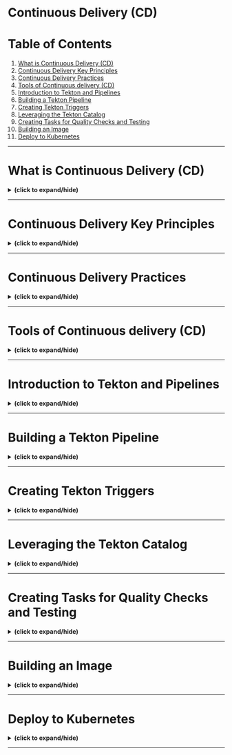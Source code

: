 # Continuous Delivery (CD)

# Table of Contents
1. [What is Continuous Delivery (CD)](#what_is_cd)
2. [Continuous Delivery Key Principles](#cd_principles)
3. [Continuous Delivery Practices](#cd_practices)
4. [Tools of Continuous delivery (CD)](#tools_of_cd)
5. [Introduction to Tekton and Pipelines](#intro_to_tekton_and_pipelines)
6. [Building a Tekton Pipeline](#building_tekton_pipelines)
7. [Creating Tekton Triggers](#creating_tekton_triggers)
8. [Leveraging the Tekton Catalog](#leveraging_tekton_catalog)
9. [Creating Tasks for Quality Checks and Testing](#creating_tasks_for_quality_checks_and_testings)
10. [Building an Image](#building_image)
11. [Deploy to Kubernetes](#deploy_to_kubernetes)

---

<a id="what_is_cd"></a>
# What is Continuous Delivery (CD)
<details close>
<summary><b>(click to expand/hide)</b></summary>
<!-- MarkdownTOC -->

# What is Continuous Delivery?

## Overview
- **Objective**: Understand Continuous Delivery and its differentiation from Continuous Integration.

## Continuous Integration vs Continuous Delivery
- **Continuous Integration (CI)**: Involves integrating code into a main/master/trunk branch regularly to ensure compatibility and functionality.
- **Continuous Delivery (CD)**: Takes the integrated code and deploys it, possibly in various environments, but not necessarily each time CI occurs.

## Definition and Practice of Continuous Delivery
- **Definition**: Practices ensuring that code can be rapidly and safely deployed to production or production-like environments.
- **Key Aspects**:
  - Automated deployment to development, test, or staging environments.
  - Continuous Deployment refers specifically to automatic deployments to production.

## Goals of Continuous Delivery
- **Main Goal**: Enable software release to production at any time.
- **Requirements**:
  - Main/master branch must always be deployable.
  - Implement checks to prevent bad code from entering the main branch.
  - Utilize CI for testing during pull requests.
- **Benefits**:
  - Automates software transport through various stages of the SDLC.
  - Reduces deployment time and costs, including manual failures.
  - Increases deployment confidence and scalability.
  - Improves Quality Assurance across development, testing, and staging stages, leading to reliable production deployments.

## Key Takeaways
- CI/CD are distinct processes in software development.
- Continuous Delivery focuses on building software ready for release at any time.
- It involves deploying code automatically through various stages before production.
- Pull requests and feature branches ensure code reliability before merging.
- The process aims for bug-free, purpose-fit software in production.

<!-- /MarkdownTOC -->
</details>

---

<a id="cd_principles"></a>
# Continuous Delivery Key Principles
<details close>
<summary><b>(click to expand/hide)</b></summary>
<!-- MarkdownTOC -->

# Continuous Delivery Key Principles

## Overview
- **Objective**: Understand and describe the five key principles of Continuous Delivery.

## Five Key Principles

### 1. Build in Quality
- **Concept**: Ensure quality at every step of the development process.
- **Implementation**:
  - Plan for quality.
  - Utilize code reviews and quality checks in every pull request.

### 2. Work in Small Batches
- **Advantages**:
  - Reduces risk.
  - Easier to manage and integrate.
- **Approach**:
  - Keep user stories small.
  - Continuously integrate small changes with the base code.

### 3. Automate Repetitive Tasks
- **Issue**: People are inefficient at repetitive tasks.
- **Solution**:
  - Use automation for tasks like testing.
  - Examples: GitHub Actions for automated testing and integration.

### 4. Relentless Continuous Improvement
- **Philosophy**: Frequent practice leads to proficiency and reduced failure rates.
- **Process**:
  - Deliver changes to a known, working environment.
  - Constantly evaluate and improve processes.

### 5. Collective Responsibility
- **Culture**:
  - Avoid blame culture; focus on system improvement.
- **Responsibility**:
  - Everyone is accountable for their contribution.
  - Emphasize solving systemic issues over individual blame.

## Conclusion
- Continuous Delivery is about integrating quality, working in manageable increments, automating routine tasks, constantly improving processes, and fostering a culture of collective responsibility.
- The focus is on system efficiency and effectiveness, rather than individual performance.

<!-- /MarkdownTOC -->
</details>

---

<a id="cd_practices"></a>
# Continuous Delivery Practices
<details close>
<summary><b>(click to expand/hide)</b></summary>
<!-- MarkdownTOC -->

Welcome to ‘Continuous Delivery Practices.’ After watching this video, you will be able to describe Continuous Delivery best practices, explain the requirements of a CI/CD pipeline, and describe the differences between Continuous Deployment and Continuous Delivery. There are many best practices to follow when implementing Continuous Delivery. It’s important to make every change releasable. This means you should always include user documentation, operations runbooks, and information about what your change does. This ensures that every change will work and be documented well enough to be delivered to customers as well as serve any audit that may occur. You also need to keep in mind that Continuous Delivery is built upon Continuous Integration. As a best practice, you should avoid delaying any integration caused by long-lived branches. You want to use short-lived feature branches that are continuously integrated into the main codebase. This is also called trunk-based development because you always come back to the trunk, otherwise known as the master or main branch. Every change is built, tested, and deployed together for the fastest feedback. A well-constructed, automated delivery pipeline is integral to a successful Continuous Delivery implementation. This ensures that all code releases move into the test and production environments in a consistent, predictable way. Automate as many processes as possible. In Continuous Delivery, you must automate as many processes as possible in your software development lifecycle to create a good, reliable delivery pipeline. This pipeline is not only for code builds and deployments, but for the creation of new development environments as well. You want to aim for no downtime. To ensure application availability while you make frequent Continuous Delivery updates, when you push a new function to production, you must first validate it before deploying it to public-running application instances. You also want to release at the granularity of test. If two parts of the system must be tested together, they should be released together so that you know that the parts of your system are compatible. Release automation tools are good at coordinating this kind of delivery. Alternatively, you can fully decouple. A CI/CD pipeline requires several elements to be in place: You need a code repository to host and manage all source code. Your source code management system is the single version of the truth. Everything you need to build and release your code must be checked into version control. That code needs a build server to manage the building of the application. You want that environment to perform clean builds, starting from the same state every time. You need an integration server or orchestrator that handles the build automation and runs tests against your code. There should be no manual steps. Everything should be automated. And finally, you need a repository to store all the binaries and artifacts of the application so that once built and tested, they can be deployed easily. So, what’s the difference between Continuous Deployment and Continuous Delivery? Continuous Deployment can be part of a Continuous Delivery pipeline. Specifically, Continuous Delivery is the automated movement of code through the development lifecycle (or delivery lifecycle) once it passes the required automation tests. Continuous Deployment is taking that delivered code and deploying it to production. Whether and how Continuous Delivery is implemented all depends on your business needs. If your business needs the delivery team to release new or updated software to production repeatedly, reliably, and quickly, then Continuous Deployment will be of great benefit. In this video, you learned that there are several best practices to follow when implementing Continuous Delivery, a CI/CD pipeline requires a code repository, build server, integration server, and a storage repository, Continuous Delivery is the practice of automating the movement of code through the development lifecycle, and Continuous Deployment is the practice of taking the delivered code and deploying it into the production environment.

<!-- /MarkdownTOC -->
</details>

---

<a id="tools_of_cd"></a>
# Tools of Continuous delivery (CD)
<details close>
<summary><b>(click to expand/hide)</b></summary>
<!-- MarkdownTOC -->



<!-- /MarkdownTOC -->
</details>

---

<a id="intro_to_tekton_and_pipelines"></a>
# Introduction to Tekton and Pipelines
<details close>
<summary><b>(click to expand/hide)</b></summary>
<!-- MarkdownTOC -->



<!-- /MarkdownTOC -->
</details>

---

<a id="building_tekton_pipelines"></a>
# Building a Tekton Pipeline
<details close>
<summary><b>(click to expand/hide)</b></summary>
<!-- MarkdownTOC -->



<!-- /MarkdownTOC -->
</details>

---

<a id="creating_tekton_triggers"></a>
# Creating Tekton Triggers
<details close>
<summary><b>(click to expand/hide)</b></summary>
<!-- MarkdownTOC -->



<!-- /MarkdownTOC -->
</details>

---

<a id="leveraging_tekton_catalog"></a>
# Leveraging the Tekton Catalog
<details close>
<summary><b>(click to expand/hide)</b></summary>
<!-- MarkdownTOC -->



<!-- /MarkdownTOC -->
</details>

---

<a id="creating_tasks_for_quality_checks_and_testings"></a>
# Creating Tasks for Quality Checks and Testing
<details close>
<summary><b>(click to expand/hide)</b></summary>
<!-- MarkdownTOC -->



<!-- /MarkdownTOC -->
</details>

---

<a id="building_image"></a>
# Building an Image
<details close>
<summary><b>(click to expand/hide)</b></summary>
<!-- MarkdownTOC -->



<!-- /MarkdownTOC -->
</details>

---

<a id="deploy_to_kubernetes"></a>
# Deploy to Kubernetes
<details close>
<summary><b>(click to expand/hide)</b></summary>
<!-- MarkdownTOC -->



<!-- /MarkdownTOC -->
</details>

---
